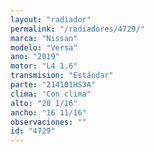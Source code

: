 ```yaml
---
layout: "radiador"
permalink: "/radiadores/4729/"
marca: "Nissan"
modelo: "Versa"
ano: "2019"
motor: "L4 1.6"
transmision: "Estándar"
parte: "214101HS3A"
clima: "Con clima"
alto: "20 1/16"
ancho: "16 11/16"
observaciones: ""
id: "4729"
---
```


